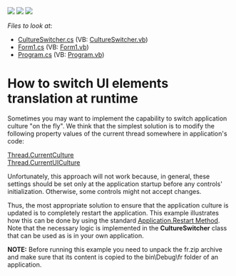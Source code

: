 <!-- default badges list -->
![](https://img.shields.io/endpoint?url=https://codecentral.devexpress.com/api/v1/VersionRange/128636143/11.1.11%2B)
[![](https://img.shields.io/badge/Open_in_DevExpress_Support_Center-FF7200?style=flat-square&logo=DevExpress&logoColor=white)](https://supportcenter.devexpress.com/ticket/details/E3782)
[![](https://img.shields.io/badge/📖_How_to_use_DevExpress_Examples-e9f6fc?style=flat-square)](https://docs.devexpress.com/GeneralInformation/403183)
<!-- default badges end -->
<!-- default file list -->
*Files to look at*:

* [CultureSwitcher.cs](./CS/CultureSwitcher.cs) (VB: [CultureSwitcher.vb](./VB/CultureSwitcher.vb))
* [Form1.cs](./CS/Form1.cs) (VB: [Form1.vb](./VB/Form1.vb))
* [Program.cs](./CS/Program.cs) (VB: [Program.vb](./VB/Program.vb))
<!-- default file list end -->
# How to switch UI elements translation at runtime


<p>Sometimes you may want to implement the capability to switch application culture "on the fly". We think that the simplest solution is to modify the following property values of the current thread somewhere in application's code:</p><p><a href="http://msdn.microsoft.com/en-us/library/system.threading.thread.currentculture.aspx"><u>Thread.CurrentCulture</u></a><br />
<a href="http://msdn.microsoft.com/en-us/library/system.threading.thread.currentuiculture.aspx"><u>Thread.CurrentUICulture</u></a></p><p>Unfortunately, this approach will not work because, in general, these settings should be set only at the application startup before any controls' initialization. Otherwise, some controls might not accept changes.</p><p>Thus, the most appropriate solution to ensure that the application culture is updated is to completely restart the application. This example illustrates how this can be done by using the standard <a href="http://msdn.microsoft.com/en-us/library/system.windows.forms.application.restart.aspx"><u>Application.Restart Method</u></a>. Note that the necessary logic is implemented in the <strong>CultureSwitcher</strong> class that can be used as is in your own application.</p><p><strong>NOTE:</strong> Before running this example you need to unpack the fr.zip archive and make sure that its content is copied to the bin\Debug\fr folder of an application.</p>

<br/>


